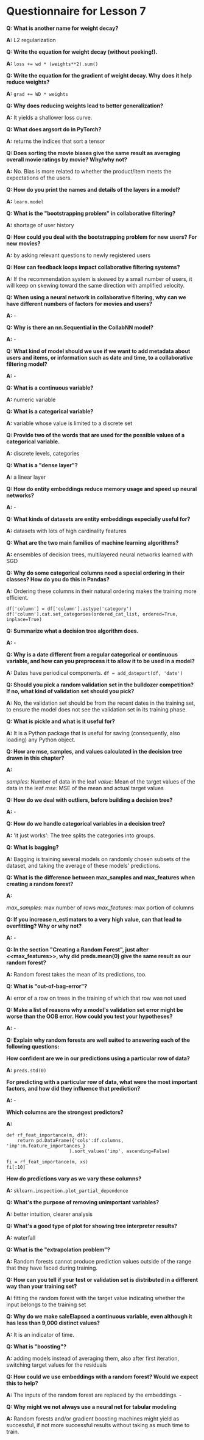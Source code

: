 # Questionnaire for Lesson 7

**Q: What is another name for weight decay?**

**A:** L2 regularization


**Q: Write the equation for weight decay (without peeking!).**

**A:** `loss += wd * (weights**2).sum()`


**Q: Write the equation for the gradient of weight decay. Why does it help reduce weights?**

**A:** `grad += WD * weights`


**Q: Why does reducing weights lead to better generalization?**

**A:** It yields a shallower loss curve.


**Q: What does argsort do in PyTorch?**

**A:** returns the indices that sort a tensor


**Q: Does sorting the movie biases give the same result as averaging overall movie ratings by movie? Why/why not?**

**A:** No. Bias is more related to whether the product/item meets the expectations of the users.


**Q: How do you print the names and details of the layers in a model?**

**A:** `learn.model`


**Q: What is the "bootstrapping problem" in collaborative filtering?**

**A:** shortage of user history


**Q: How could you deal with the bootstrapping problem for new users? For new movies?**

**A:** by asking relevant questions to newly registered users


**Q: How can feedback loops impact collaborative filtering systems?**

**A:** If the recommendation system is skewed by a small number of users, it will keep on skewing toward the same direction with amplified velocity.


**Q: When using a neural network in collaborative filtering, why can we have different numbers of factors for movies and users?**

**A:** -


**Q: Why is there an nn.Sequential in the CollabNN model?**

**A:** -


**Q: What kind of model should we use if we want to add metadata about users and items, or information such as date and time, to a collaborative filtering model?**

**A:** -


**Q: What is a continuous variable?**

**A:** numeric variable


**Q: What is a categorical variable?**

**A:** variable whose value is limited to a discrete set


**Q: Provide two of the words that are used for the possible values of a categorical variable.**

**A:** discrete levels, categories


**Q: What is a "dense layer"?**

**A:** a linear layer


**Q: How do entity embeddings reduce memory usage and speed up neural networks?**

**A:** -


**Q: What kinds of datasets are entity embeddings especially useful for?**

**A:** datasets with lots of high cardinality features


**Q: What are the two main families of machine learning algorithms?**

**A:** ensembles of decision trees, multilayered neural networks learned with SGD


**Q: Why do some categorical columns need a special ordering in their classes? How do you do this in Pandas?**

**A:** Ordering these columns in their natural ordering makes the training more efficient.
```
df['column'] = df['column'].astype('category')
df['column'].cat.set_categories(ordered_cat_list, ordered=True, inplace=True)
```


**Q: Summarize what a decision tree algorithm does.**

**A:** -


**Q: Why is a date different from a regular categorical or continuous variable, and how can you preprocess it to allow it to be used in a model?**

**A:** Dates have periodical components. `df = add_datepart(df, 'date')`


**Q: Should you pick a random validation set in the bulldozer competition? If no, what kind of validation set should you pick?**

**A:** No, the validation set should be from the recent dates in the training set, to ensure the model does not see the validation set in its training phase.


**Q: What is pickle and what is it useful for?**

**A:** It is a Python package that is useful for saving (consequently, also loading) any Python object.


**Q: How are mse, samples, and values calculated in the decision tree drawn in this chapter?**

**A:**

*samples:* Number of data in the leaf
*value:* Mean of the target values of the data in the leaf
*mse:* MSE of the mean and actual target values


**Q: How do we deal with outliers, before building a decision tree?**

**A:** -


**Q: How do we handle categorical variables in a decision tree?**

**A:** 'it just works': The tree splits the categories into groups.


**Q: What is bagging?**

**A:** Bagging is training several models on randomly chosen subsets of the dataset, and taking the average of these models' predictions.


**Q: What is the difference between max_samples and max_features when creating a random forest?**

**A:**

*max_samples:* max number of rows
*max_features:* max portion of columns


**Q: If you increase n_estimators to a very high value, can that lead to overfitting? Why or why not?**

**A:** -


**Q: In the section "Creating a Random Forest", just after <<max_features>>, why did preds.mean(0) give the same result as our random forest?**

**A:** Random forest takes the mean of its predictions, too.


**Q: What is "out-of-bag-error"?**

**A:** error of a row on trees in the training of which that row was not used


**Q: Make a list of reasons why a model's validation set error might be worse than the OOB error. How could you test your hypotheses?**

**A:** -


**Q: Explain why random forests are well suited to answering each of the following questions:**

**How confident are we in our predictions using a particular row of data?**

**A:** `preds.std(0)`

**For predicting with a particular row of data, what were the most important factors, and how did they influence that prediction?**

**A:** -

**Which columns are the strongest predictors?**

**A:**

```
def rf_feat_importance(m, df):
    return pd.DataFrame({'cols':df.columns, 'imp':m.feature_importances_}
                       ).sort_values('imp', ascending=False)

fi = rf_feat_importance(m, xs)
fi[:10]
```

**How do predictions vary as we vary these columns?**

**A:** `sklearn.inspection.plot_partial_dependence`


**Q: What's the purpose of removing unimportant variables?**

**A:** better intuition, clearer analysis


**Q: What's a good type of plot for showing tree interpreter results?**

**A:** waterfall


**Q: What is the "extrapolation problem"?**

**A:** Random forests cannot produce prediction values outside of the range that they have faced during training.


**Q: How can you tell if your test or validation set is distributed in a different way than your training set?**

**A:** fitting the random forest with the target value indicating whether the input belongs to the training set


**Q: Why do we make saleElapsed a continuous variable, even although it has less than 9,000 distinct values?**

**A:** It is an indicator of time.


**Q: What is "boosting"?**

**A:** adding models instead of averaging them, also after first iteration, switching target values for the residuals


**Q: How could we use embeddings with a random forest? Would we expect this to help?**

**A:** The inputs of the random forest are replaced by the embeddings. -


**Q: Why might we not always use a neural net for tabular modeling**

**A:** Random forests and/or gradient boosting machines might yield as successful, if not more successful results without taking as much time to train.
